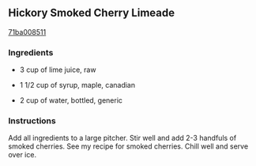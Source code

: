 ## Hickory Smoked Cherry Limeade

[71ba008511](http://www.food.com/recipe/hickory-smoked-cherry-limeade-247855)

### Ingredients

 - 3 cup of lime juice, raw

 - 1 1/2 cup of syrup, maple, canadian

 - 2 cup of water, bottled, generic

### Instructions

Add all ingredients to a large pitcher. Stir well and add 2-3 handfuls of smoked cherries. See my recipe for smoked cherries. Chill well and serve over ice.